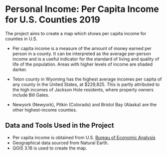 # Personal Income: Per Capita Income for U.S. Counties 2019

The project aims to create a map which shows per capita income for counties in U.S. 

* Per capita income is a measure of the amount of money earned per person in a county. 
It can be interpreted as the average per-person income and is a useful indicator for the standard of living and quality of life of the population.
Areas with higher levels of income are shaded darker.

* Teton county in Wyoming has the highest average incomes per capita of any county in the United States, at $229,825. This is partly attributed to the high incomes of Jackson Hole residents, where property owners include Bill Gates. 

* Newyork (Newyork), Pitkin (Colorado) and Bristol Bay (Alaska) are the other highest-income counties.
		
## Data and Tools Used in the Project
* Per capita income is obtained from U.S. [Bureau of Economic Analysis](https://apps.bea.gov/iTable/iTable.cfm?reqid=70&step=1&acrdn=6)
* Geographical data sourced from Natural Earth.
* QGIS 3.16 is used to create the map.
